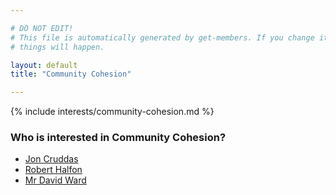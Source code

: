 ```yaml
---

# DO NOT EDIT!
# This file is automatically generated by get-members. If you change it, bad
# things will happen.

layout: default
title: "Community Cohesion"

---
```


{% include interests/community-cohesion.md %}

### Who is interested in Community Cohesion?


* [Jon Cruddas](/members/jon-cruddas.html)
* [Robert Halfon](/members/robert-halfon.html)
* [Mr David Ward](/members/mr-david-ward.html)

